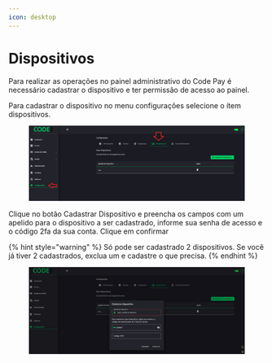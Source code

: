 ```yaml
---
icon: desktop
---
```


# Dispositivos

Para realizar as operações no painel administrativo do Code Pay é necessário cadastrar o dispositivo e ter permissão de acesso ao painel.

Para cadastrar o dispositivo no menu configurações selecione o ítem dispositivos.

<figure><img src="../.gitbook/assets/image.png" alt=""><figcaption></figcaption></figure>

Clique no botão Cadastrar Dispositivo e preencha os campos com um apelido para o dispositivo a ser cadastrado, informe sua senha de acesso e o código 2fa da sua conta. Clique em confirmar

{% hint style="warning" %}
Só pode ser cadastrado 2 dispositivos. Se você já tiver 2 cadastrados, exclua um e cadastre o que precisa.
{% endhint %}

<figure><img src="../.gitbook/assets/image (1).png" alt=""><figcaption></figcaption></figure>
